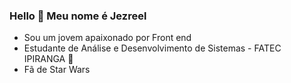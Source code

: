 ### Hello 👋 Meu nome é Jezreel  
 - Sou um jovem apaixonado por Front end 
 - Estudante de Análise e Desenvolvimento de Sistemas - FATEC IPIRANGA :book:
 - Fã de Star Wars 
<!--
**Je-12/je-12** is a ✨ _special_ ✨ repository because its `README.md` (this file) appears on your GitHub profile.

Here are some ideas to get you started:

- 🔭 I’m currently working on ...
- 🌱 I’m currently learning ...
- 👯 I’m looking to collaborate on ...
- 🤔 I’m looking for help with ...
- 💬 Ask me about ...
- 📫 How to reach me: ...
- 😄 Pronouns: ...
- ⚡ Fun fact: ...
-->
